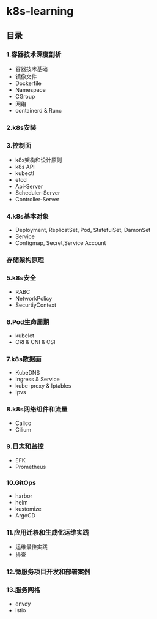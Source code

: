 # k8s-learning

## 目录

### 1.容器技术深度剖析
* 容器技术基础
* 镜像文件
* Dockerfile
* Namespace
* CGroup
* 网络
* containerd & Runc

### 2.k8s安装


### 3.控制面
* k8s架构和设计原则
* k8s API
* kubectl
* etcd
* Api-Server
* Scheduler-Server
* Controller-Server

### 4.k8s基本对象
* Deployment, ReplicatSet, Pod, StatefulSet, DamonSet
* Service
* Configmap, Secret,Service Account

### 存储架构原理

### 5.k8s安全
* RABC
* NetworkPolicy
* SecurtiyContext

### 6.Pod生命周期
* kubelet
* CRI & CNI & CSI 

### 7.k8s数据面
* KubeDNS
* Ingress & Service
* kube-proxy & Iptables
* Ipvs

### 8.k8s网络组件和流量
* Calico
* Cilium

### 9.日志和监控
* EFK
* Prometheus

### 10.GitOps
* harbor
* helm
* kustomize
* ArgoCD

### 11.应用迁移和生成化运维实践
* 运维最佳实践
* 排查


### 12.微服务项目开发和部署案例


### 13.服务网格
* envoy
* istio







